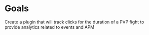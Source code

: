 # Goals
Create a plugin that will track clicks for the duration of a PVP fight to provide analytics related to events and APM